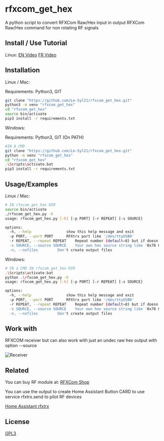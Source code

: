 # rfxcom_get_hex

A python script to convert RFXCom Raw/Hex input in output RFXCom Raw/Hex command for non rotating RF signals
## Install / Use Tutorial
Linux:
[EN Video](https://youtu.be/KfnNkKNU3dY)
[FR Video](https://youtu.be/y254gbGOxcg)

## Installation
Linux / Mac:

Requirements: Python3, GIT

```bash
git clone "https://github.com/Le-Syl21/rfxcom_get_hex.git"
python3 -m venv "rfxcom_get_hex"
cd "rfxcom_get_hex"
source bin/activate
pip3 install -r requirements.txt
```

Windows:

Requirements: Python3, GIT (On PATH)

```bash
#IN A CMD
git clone "https://github.com/Le-Syl21/rfxcom_get_hex.git"
python -m venv "rfxcom_get_hex"
cd "rfxcom_get_hex"
.\Scripts\activate.bat
pip3 install -r requirements.txt
```

## Usage/Examples
Linux / Mac:

```bash
# IN rfxcom_get_hex DIR
source bin/activate
./rfxcom_get_hex.py -h
usage: rfxcom_get_hex.py [-h] [-p PORT] [-r REPEAT] [-s SOURCE]

options:
  -h, --help            	show this help message and exit
  -p PORT, --port PORT 		RFXtrx port like '/dev/ttyUSB0'
  -r REPEAT, --repeat REPEAT	Repeat number (default=8) but if doesn't work you can try to grow up to 16, 32, 64, max 255 but no sens
  -s SOURCE, --source SOURCE	Your own hex source string like '0x78 0x7f 0x00 0x00 0x01' or '0x78 0x7f 0x00 0x00 0x01' or '78 7f 00 00 01' or '787f000001'
  -n, --nofiles			Don't create output files
```

Windows:

```bash
# IN a CMD IN rfxcom_get_hex DIR
.\Scripts\activate.bat
python .\rfxcom_get_hex.py -h
usage: rfxcom_get_hex.py [-h] [-p PORT] [-r REPEAT] [-s SOURCE]

options:
  -h, --help            	show this help message and exit
  -p PORT, --port PORT 		RFXtrx port like '/dev/ttyUSB0'
  -r REPEAT, --repeat REPEAT	Repeat number (default=8) but if doesn't work you can try to grow up to 16, 32, 64, max 255 but no sens
  -s SOURCE, --source SOURCE	Your own hex source string like '0x78 0x7f 0x00 0x00 0x01' or '0x78 0x7f 0x00 0x00 0x01' or '78 7f 00 00 01' or '787f000001'
  -n, --nofiles			Don't create output files
```

## Work with

RFXCOM receiver but can also work with just an undec raw hex output with option --source

![Receiver](https://shop.strato.com/WebRoot/StoreNL2/Shops/78165469/6479/B429/0818/BFF6/B981/0A0C/6D0C/4A09/RFXtrx433E.jpg)

## Related

You can buy RF module at: [RFXCom Shop](http://www.rfxcom.com)

You can use the output to create Home Assistant Button CARD to use service rfxtrx.send to pilot RF devices

[Home Assistant rfxtrx](https://www.home-assistant.io/integrations/rfxtrx/#services)

## License

[GPL3](https://www.gnu.org/licenses/gpl-3.0.html)
